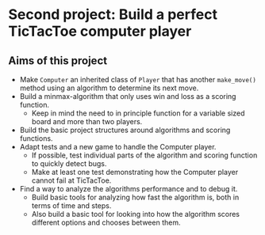 # Second project: Build a perfect TicTacToe computer player
  
## Aims of this project 
* Make `Computer` an inherited class of `Player` that has another `make_move()` method using an algorithm to determine its next move.
* Build a minmax-algorithm that only uses win and loss as a scoring function.
    + Keep in mind the need to in principle function for a variable sized board and more than two players.
* Build the basic project structures around algorithms and scoring functions.
* Adapt tests and a new game to handle the Computer player.
    + If possible, test individual parts of the algorithm and scoring function to quickly detect bugs.
    + Make at least one test demonstrating how the Computer player cannot fail at TicTacToe.
* Find a way to analyze the algorithms performance and to debug it.
    + Build basic tools for analyzing how fast the algorithm is, both in terms of time and steps.
    + Also build a basic tool for looking into how the algorithm scores different options and chooses between them.
